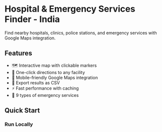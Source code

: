 # Hospital & Emergency Services Finder - India

Find nearby hospitals, clinics, police stations, and emergency services with Google Maps integration.

## Features
- 🗺️ Interactive map with clickable markers
- 🧭 One-click directions to any facility
- 📱 Mobile-friendly Google Maps integration
- 💾 Export results as CSV
- ⚡ Fast performance with caching
- 🏥 9 types of emergency services

## Quick Start

### Run Locally
